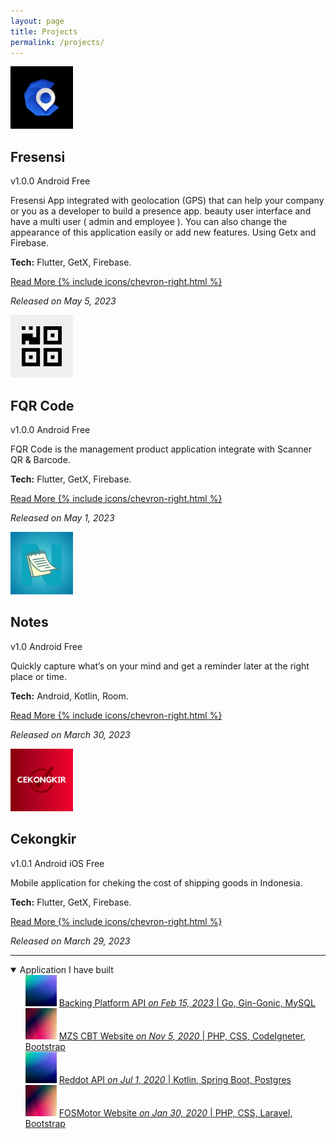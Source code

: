 ```yaml
---
layout: page
title: Projects
permalink: /projects/
---
```


<div>
    <img src="../assets/apps/fresensi/fresensi.png" class="rounded" width="100" height="100">
    <h2>Fresensi</h2>
    <div>
        <span class="badge badge-pill">v1.0.0</span>
        <span class="badge badge-pill">Android</span>
        <span class="badge badge-pill">Free</span>
    </div>
    <p>Fresensi App integrated with geolocation (GPS) that can help your company or you as a developer to build a presence app. beauty user interface and have a multi user ( admin and employee ). You can also change the appearance of this application easily or add new features. Using Getx and Firebase.</p>
    <p><b>Tech:</b> Flutter, GetX, Firebase.</p>
    <p><a href="/apps/fresensi">Read More {% include icons/chevron-right.html %}</a></p>
    <p class="text-muted"><i>Released on May 5, 2023</i></p>
</div>

<div>
    <img src="../assets/apps/fqrcode/fqrcode.png" class="rounded" width="100" height="100">
    <h2>FQR Code</h2>
    <div>
        <span class="badge badge-pill">v1.0.0</span>
        <span class="badge badge-pill">Android</span>
        <span class="badge badge-pill">Free</span>
    </div>
    <p>FQR Code is the management product application integrate with Scanner QR & Barcode.</p>
    <p><b>Tech:</b> Flutter, GetX, Firebase.</p>
    <p><a href="/apps/fqrcode">Read More {% include icons/chevron-right.html %}</a></p>
    <p class="text-muted"><i>Released on May 1, 2023</i></p>
</div>

<div>
    <img src="../assets/apps/notes/notes.png" class="rounded" width="100" height="100">
    <h2>Notes</h2>
    <div>
        <span class="badge badge-pill">v1.0</span>
        <span class="badge badge-pill">Android</span>
        <span class="badge badge-pill">Free</span>
    </div>
    <p>Quickly capture what’s on your mind and get a reminder later at the right place or time.</p>
    <p><b>Tech:</b> Android, Kotlin, Room.</p>
    <p><a href="/apps/notes">Read More {% include icons/chevron-right.html %}</a></p>
    <p class="text-muted"><i>Released on March 30, 2023</i></p>
</div>

<div>
    <img src="../assets/apps/cekongkir/cekongkir.png" class="rounded" width="100" height="100">
    <h2>Cekongkir</h2>
    <div>
        <span class="badge badge-pill">v1.0.1</span>
        <span class="badge badge-pill">Android</span>
        <span class="badge badge-pill">iOS</span>
        <span class="badge badge-pill">Free</span>
    </div>
    <p>Mobile application for cheking the cost of shipping goods in Indonesia.</p>
    <p><b>Tech:</b> Flutter, GetX, Firebase.</p>
    <p><a href="/apps/cekongkir">Read More {% include icons/chevron-right.html %}</a></p>
    <p class="text-muted"><i>Released on March 29, 2023</i></p>
</div>

<hr>

<details open>
<summary>Application I have built</summary>
<div class="app-icons">
    <ul style="list-style:none;margin-left:0;margin-top:0;margin-bottom:0;">
        <li>
            <img src="../assets/apps/default/api.jpg" class="rounded" width="50" height="50">
            <a href="https://github.com/gusrylmubarok/backing-platform-backend/" style="list-style:none;margin-left:0;margin-top:0;margin-bottom:0;" target="_blank">
                Backing Platform API <i>on Feb 15, 2023</i> | 
                <span class="text-muted">Go, Gin-Gonic, MySQL</span>
            </a>
        </li>
        <li>
            <img src="../assets/apps/default/web.jpg" class="rounded" width="50" height="50">
            <a href="http://toeflclass-mzssoftwarehouse.com/" style="list-style:none;margin-left:0;margin-top:0;margin-bottom:0;" target="_blank">
                MZS CBT Website <i>on Nov 5, 2020</i> | 
                <span class="text-muted">PHP, CSS, CodeIgneter, Bootstrap</span>
            </a>
        </li>
        <li>
            <img src="../assets/apps/default/api.jpg" class="rounded" width="50" height="50">
            <a href="https://github.com/gusrylmubarok/reddot/" style="list-style:none;margin-left:0;margin-top:0;margin-bottom:0;" target="_blank">
                Reddot API <i>on Jul 1, 2020</i> | 
                <span class="text-muted">Kotlin, Spring Boot, Postgres</span>
            </a>
        </li>
        <li>
            <img src="../assets/apps/default/web.jpg" class="rounded" width="50" height="50">
            <a href="https://fosmotor.com/" style="list-style:none;margin-left:0;margin-top:0;margin-bottom:0;" target="_blank">
                FOSMotor Website <i>on Jan 30, 2020</i> | 
                <span class="text-muted">PHP, CSS, Laravel, Bootstrap</span>
            </a>
        </li>
    </ul>
</div>
</details>
